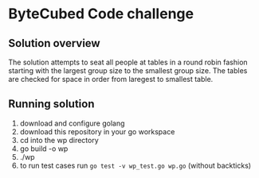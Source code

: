 # ByteCubed Code challenge


## Solution overview
The solution attempts to seat all people at tables in a round robin fashion starting with the largest group size to the smallest group size. The tables are checked for space in order from laregest to smallest table.

## Running solution
1. download and configure golang 
2. download this repository in your go workspace
3. cd into the wp directory
4. go build -o wp
5. ./wp
6. to run test cases run `go test -v wp_test.go wp.go` (without backticks)